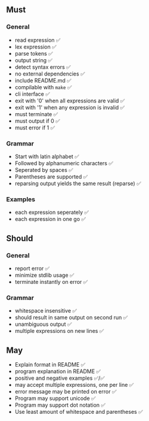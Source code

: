 ## Must

### General

- read expression ✅
- lex expression ✅
- parse tokens ✅
- output string ✅
- detect syntax errors ✅
- no external dependencies ✅
- include README.md ✅
- compilable with `make` ✅
- cli interface ✅
- exit with '0' when all expressions are valid ✅
- exit with '1' when any expression is invalid ✅
- must terminate ✅
- must output if 0 ✅
- must error if 1 ✅

### Grammar

- Start with latin alphabet ✅
- Followed by alphanumeric characters ✅
- Seperated by spaces ✅
- Parentheses are supported ✅
- reparsing output yields the same result (reparse) ✅

### Examples

- each expression seperately ✅
- each expression in one go ✅

## Should

### General

- report error ✅
- minimize stdlib usage ✅
- terminate instantly on error ✅

### Grammar

- whitespace insensitive ✅
- should result in same output on second run ✅
- unambiguous output ✅
- multiple expressions on new lines ✅

## May

- Explain format in README ✅
- program explanation in README ✅
- positive and negative examples ✅/✅
- may accept multiple expressions, one per line ✅
- error message may be printed on error ✅
- Program may support unicode ✅
- Program may support dot notation ✅
- Use least amount of whitespace and parentheses ✅
